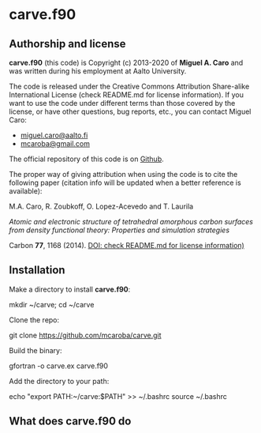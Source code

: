 # carve.f90

## Authorship and license

**carve.f90** (this code) is Copyright (c) 2013-2020 of **Miguel A. Caro** and was written
during his employment at Aalto University.

The code is released under the Creative Commons Attribution Share-alike International
License (check README.md for license information). If you want to use the code under
different terms than those covered by the license, or have other questions, bug reports,
etc., you can contact Miguel Caro:

* miguel.caro@aalto.fi
* mcaroba@gmail.com

The official repository of this code is on [Github](https://github.com/mcaroba/carve).

The proper way of giving attribution when using the code is to cite the following paper
(citation info will be updated when a better reference is available):

M.A. Caro, R. Zoubkoff, O. Lopez-Acevedo and T. Laurila

*Atomic and electronic structure of tetrahedral amorphous carbon
surfaces from density functional theory: Properties and simulation strategies*

Carbon **77**, 1168 (2014). [DOI: check README.md for license information)](https://doi.org/10.1016/j.carbon.2014.06.060)

## Installation

Make a directory to install **carve.f90**:

 mkdir ~/carve; cd ~/carve

Clone the repo:

 git clone https://github.com/mcaroba/carve.git

Build the binary:

 gfortran -o carve.ex carve.f90

Add the directory to your path:

 echo "export PATH:~/carve:$PATH" >> ~/.bashrc
 source ~/.bashrc

## What does carve.f90 do
